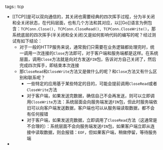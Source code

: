 tags:: tcp

- [[TCP]]是可以双向通信的，其关闭也需要经典的四次挥手过程，分为半关闭和全关闭状态，在代码层面，也有几个方法和其对应，以[[Go]]语言为例包含：`TCPConn.Close(), TCPConn.CloseRead(), TCPConn.CloseWrite()`，那系统底层的四次挥手(半关闭和全关闭)又是如何影响代码的编写的呢？经过测试有如下结论：
	- 对于一般的HTTP服务来说，通常我们只需要在业务逻辑都处理完时，统一调用一次连接的`Close`方法即可，对于客户端和服务端都是这样。在系统层面，调用`Close`方法就是向对方发送`FIN`包，告诉对方自己关闭了，然后完成四次挥手，即结束本次连接
	- 那`CloseRead`和`CloseWrite`方法又是做什么的呢？和`Close`方法又有什么区别和联系呢？
		- 一些特定的应用基于某些特定的目的，可能会提前调用`CloseRead`或者`CloseWrite`方法
		- 对于客户端，如果发送完数据，确信自己不会再发送，则可以立即调用`CloseWrite`方法：系统层面会向服务端发送`FIN`包，但此时服务端依旧可以向客户端发送数据，客户端也可以从服务端读取数据，都不会有任何报错
		- 对于客户端，如果发送完数据，立即调用了`CloseRead`方法（这通常是不合理的）：系统层面不会向服务端发送`FIN`包，如果客户端立即从连接中读取数据，则会报错：`EOF`，但如果客户端，稍做停留，等待服务端
-